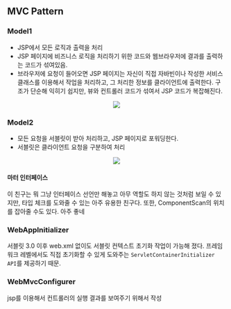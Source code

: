 ## MVC Pattern

### Model1

- JSP에서 모든 로직과 출력을 처리
- JSP 페이지에 비즈니스 로직을 처리하기 위한 코드와 웹브라우저에 결과를 출력하는 코드가 섞여있음.
- 브라우저에 요청이 들어오면 JSP 페이지는 자신이 직접 자바빈이나 작성한 서비스 클래스를 이용해서 작업을 처리하고, 그 처리한 정보를 클라이언트에 출력한다. 구조가 단순해 익히기 쉽지만, 뷰와 컨트롤러 코드가 섞여서 JSP 코드가 복잡해진다.

<div align="center">
  <img src="https://user-images.githubusercontent.com/97272787/232830903-8bed9243-6b2a-45a0-aeae-8e598b715875.png">
</div>

### Model2

- 모든 요청을 서블릿이 받아 처리하고, JSP 페이지로 포워딩한다.
- 서블릿은 클라이언트 요청을 구분하여 처리

<div align="center">
  <img src="https://user-images.githubusercontent.com/97272787/232830933-99ef0029-845c-49a6-9736-7981925cd3bc.png">
</div>

#### 마터 인터페이스

이 친구는 뭐 그냥 인터페이스 선언만 해놓고 아무 역할도 하지 않는 것처럼 보일 수 있지만, 타입 체크를 도와줄 수 있는 아주 유용한 친구다.
또한, ComponentScan의 위치를 잡아줄 수도 있다. 아주 좋네

### WebAppInitializer

서블릿 3.0 이후 web.xml 없이도 서블릿 컨텍스트 초기화 작업이 가능해 졌다.
프레임워크 레벨에서도 직접 초기화할 수 있게 도와주는 `ServletContainerInitializer API`를 제공하기 때문.


### WebMvcConfigurer
jsp를 이용해서 컨트롤러의 실행 결과를 보여주기 위해서 작성